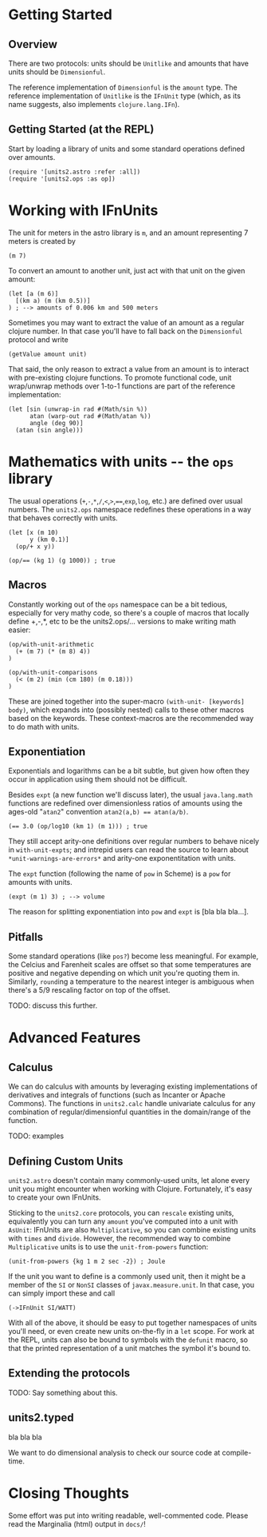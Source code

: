 # Getting Started

## Overview

There are two protocols: units should be `Unitlike` and amounts that have units should be `Dimensionful`.

The reference implementation of `Dimensionful` is the `amount` type. The reference implementation of `Unitlike` is the `IFnUnit` type (which, as its name suggests, also implements `clojure.lang.IFn`).

## Getting Started (at the REPL)

Start by loading a library of units and some standard operations defined over amounts.

    (require '[units2.astro :refer :all])
    (require '[units2.ops :as op])


# Working with IFnUnits

The unit for meters in the astro library is `m`, and an amount representing 7 meters is created by

    (m 7)

To convert an amount to another unit, just act with that unit on the given amount:

    (let [a (m 6)]
      [(km a) (m (km 0.5))]
    ) ; --> amounts of 0.006 km and 500 meters


Sometimes you may want to extract the value of an amount as a regular clojure number. In that case you'll have to fall back on the `Dimensionful` protocol and write

    (getValue amount unit)

That said, the only reason to extract a value from an amount is to interact with pre-existing clojure functions. To promote functional code, unit wrap/unwrap methods over 1-to-1 functions are part of the reference implementation:

    (let [sin (unwrap-in rad #(Math/sin %))
          atan (warp-out rad #(Math/atan %))
          angle (deg 90)]
      (atan (sin angle)))


# Mathematics with units -- the `ops` library

The usual operations (`+`,`-`,`*`,`/`,`<`,`>`,`==`,`exp`,`log`, etc.) are defined over usual numbers. The `units2.ops` namespace redefines these operations in a way that behaves correctly with units.

    (let [x (m 10)
          y (km 0.1)]
      (op/+ x y))

    (op/== (kg 1) (g 1000)) ; true

## Macros

Constantly working out of the `ops` namespace can be a bit tedious, especially for very mathy code, so there's a couple of macros that locally define +,-,*, etc to be the units2.ops/... versions to make writing math easier:

    (op/with-unit-arithmetic
      (+ (m 7) (* (m 8) 4))
    )

    (op/with-unit-comparisons
      (< (m 2) (min (cm 180) (m 0.18)))
    )

These are joined together into the super-macro `(with-unit- [keywords] body)`, which expands into (possibly nested) calls to these other macros based on the keywords. These context-macros are the recommended way to do math with units.


## Exponentiation

Exponentials and logarithms can be a bit subtle, but given how often they occur in application using them should not be difficult.

Besides `expt` (a new function we'll discuss later), the usual `java.lang.math` functions are redefined over dimensionless ratios of amounts using the ages-old "`atan2`" convention `atan2(a,b) == atan(a/b)`.

    (== 3.0 (op/log10 (km 1) (m 1))) ; true

They still accept arity-one definitions over regular numbers to behave nicely in `with-unit-expts`; and intrepid users can read the source to learn about `*unit-warnings-are-errors*` and arity-one exponentitation with units.


The `expt` function (following the name of `pow` in Scheme) is a `pow` for amounts with units.

    (expt (m 1) 3) ; --> volume

The reason for splitting exponentiation into `pow` and `expt` is [bla bla bla...].

## Pitfalls

Some standard operations (like `pos?`) become less meaningful. For example, the Celcius and Farenheit scales are offset so that some temperatures are positive and negative depending on which unit you're quoting them in. Similarly, `round`ing a temperature to the nearest integer is ambiguous when there's a 5/9 rescaling factor on top of the offset.

TODO: discuss this further.

# Advanced Features

## Calculus

We can do calculus with amounts by leveraging existing implementations of derivatives and integrals of functions (such as Incanter or Apache Commons). The functions in `units2.calc` handle univariate calculus for any combination of regular/dimensionful quantities in the domain/range of the function.

TODO: examples

## Defining Custom Units

`units2.astro` doesn't contain many commonly-used units, let alone every unit you might encounter when working with Clojure. Fortunately, it's easy to create your own IFnUnits.

Sticking to the `units2.core` protocols, you can `rescale` existing units, equivalently you can turn any `amount` you've computed into a unit with `AsUnit`: IFnUnits are also `Multiplicative`, so you can combine existing units with `times` and `divide`. However, the recommended way to combine `Multiplicative` units is to use the `unit-from-powers` function:

    (unit-from-powers {kg 1 m 2 sec -2}) ; Joule

If the unit you want to define is a commonly used unit, then it might be a member of the `SI` or `NonSI` classes of `javax.measure.unit`. In that case, you can simply import these and call

    (->IFnUnit SI/WATT)

With all of the above, it should be easy to put together namespaces of units you'll need, or even create new units on-the-fly in a `let` scope. For work at the REPL, units can also be bound to symbols with the `defunit` macro, so that the printed representation of a unit matches the symbol it's bound to.

## Extending the protocols

TODO: Say something about this.

## units2.typed

bla bla bla

We want to do dimensional analysis to check our source code at compile-time.

# Closing Thoughts

Some effort was put into writing readable, well-commented code. Please read the Marginalia (html) output in `docs/`!
